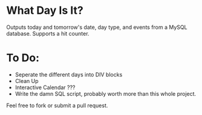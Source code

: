 # What Day Is It?
Outputs today and tomorrow's date, day type, and events from a MySQL database.
Supports a hit counter.

# To Do:
- Seperate the different days into DIV blocks
- Clean Up
- Interactive Calendar ???
- Write the damn SQL script, probably worth more than this whole project.

Feel free to fork or submit a pull request.
